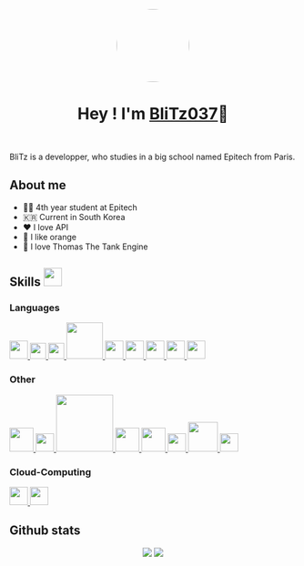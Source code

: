 <p align="center">
  <img width="128" style="border-radius: 50%" src="https://avatars.githubusercontent.com/u/60670940?v=4">
</p>

<h1 align="center">Hey ! I'm <a href="https://github.com/BliTz037">BliTz037</a>👋</h1>
</br>

<p>BliTz is a developper, who studies in a big school named Epitech from Paris.</p>

<h2>About me</h2>

- 👨‍🎓 4th year student at Epitech
- 🇰🇷 Current in South Korea
- ♥️ I love API
- 🍊 I like orange
- 🚂 I love Thomas The Tank Engine

<h2> Skills <img src = "https://media2.giphy.com/media/QssGEmpkyEOhBCb7e1/giphy.gif?cid=ecf05e47a0n3gi1bfqntqmob8g9aid1oyj2wr3ds3mg700bl&rid=giphy.gif" width = 32px> </h2>
<h3>Languages</h3>
<a href="#"> <img width="32px" src="https://lh3.googleusercontent.com/1NTw-mJ9bTiBiWfJ3_i22prvc3A7xvDNs4mmXSM76bqWT0-kTJ6LYDfIdgB_lWDPH_4"> </a>
<a href="#"> <img width="28px" src="https://upload.wikimedia.org/wikipedia/commons/thumb/1/18/ISO_C%2B%2B_Logo.svg/1822px-ISO_C%2B%2B_Logo.svg.png"> </a>
<a href="#"> <img width="28px" src="https://upload.wikimedia.org/wikipedia/commons/thumb/b/bd/Logo_C_sharp.svg/1200px-Logo_C_sharp.svg.png"> </a>
<a href="#"> <img width="64px" src="https://allprowebdesigns.com/blog/wp-content/uploads/2019/01/1lJ32Bl-lHWmNMUSiSq17gQ-792x445.png"> </a>
<a href="#"> <img width="32px" src="https://www.developpez.net/forums/attachments/p294178d1/a/a/a"> </a>
<a href="#"> <img width="32px" src="https://upload.wikimedia.org/wikipedia/commons/thumb/4/4c/Typescript_logo_2020.svg/1200px-Typescript_logo_2020.svg.png"> </a>
<a href="#"> <img width="32px" src="https://www.ideematic.com/wp-content/uploads/2020/07/flutter_logo.png"> </a>
<a href="#"> <img width="32px" src="https://upload.wikimedia.org/wikipedia/commons/thumb/0/0a/Python.svg/2048px-Python.svg.png"> </a>
<a href="#"> <img width="32px" src="https://upload.wikimedia.org/wikipedia/commons/thumb/b/ba/Antu_arduino-icon-small.svg/1200px-Antu_arduino-icon-small.svg.png"> </a>

<h3>Other</h3>
<a href="#"> <img width="42px" src="https://i1.wp.com/www.cc-lacqorthez.fr/CYBERBASE/wp-content/uploads/2020/05/logo-linux.png?fit=512%2C512&ssl=1"> </a>
<a href="#"> <img width="32px" src="https://cdn-icons-png.flaticon.com/512/919/919853.png"> </a>
<a href="#"> <img width="100px" src="https://cdn.worldvectorlogo.com/logos/nodejs.svg"> </a>
<a href="#"> <img width="42px" src="https://www.logigroup.com/images/modules/react.gif"> </a>
<a href="#"> <img width="42px" src="https://cdn-icons-png.flaticon.com/512/5969/5969294.png"> </a>
<a href="#"> <img width="32px" src="https://www.florentgonon.com/assets/git-4ed4db98583d5f694ccc8ccfae22449fc6ba8a7f4e9759fecddd5ca27053018e.png"> </a>
<a href="#"> <img width="52px" src="https://zohowebstatic.com/sites/default/files/ogimage/zoho-logo.png"> </a>
<a href="#"> <img width="32px" src="https://seeklogo.com/images/D/dialogflow-logo-534FF34238-seeklogo.com.png"> </a>

<h3>Cloud-Computing</h3>
<a href="#"> <img width="32px" src="https://play-lh.googleusercontent.com/RyoQTmHnxsxPYabsETmWVXHtLorVh_yOO48hsdv2VmI-Uki4qt5c5vV1cicJODV56A4"> </a>
<a href="#"> <img width="32px" src="https://cdn-icons-png.flaticon.com/512/873/873120.png"> </a>

<h2>Github stats</h2>
<div align="center">

![](https://github-readme-stats.vercel.app/api?username=BliTz037&show_icons=true&theme=tokyonight&hide_border=true&locale=en)
![](https://github-readme-streak-stats.herokuapp.com/?user=BliTz037&theme=material-palenight)
</div>
